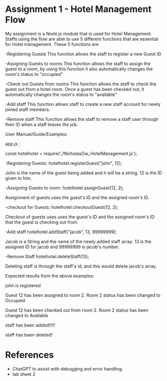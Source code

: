 # Assignment 1 - Hotel Management Flow
My assignment is a Node.js module that is used for Hotel Management. Staffs using the flow are able to 
use 5 different functions that are essential for Hotel management.
These 5 functions are

-Registering Guests
This function allows the staff to register a new Guest ID

-Assigning Guests to rooms
This function allows the staff to assign the guest to a room, by using this function it
also automatically changes the room's status to "occupied"

-Check out Guests from rooms
This function allows the staff to check the guest out from a hotel room. Once a guest has been checked out, it automatically changes the room's status to "available"

-Add staff
This function allows staff to create a new staff account for newly joined staff members.

-Remove staff
This function allows the staff to remove a staff user through their ID when a staff leaves the job.

User Manual/Guide/Examples:

app.js :

const hotelhotel = require('./NicholasOw_HotelManagement.js'); 

-Registering Guests:
hotelhotel.registerGuest("john", 12);

John is the name of the guest being added and it will be a string. 12 is the ID given to him.

-Assigning Guests to room:
hotelhotel.assignGuest(12, 2);

Assignment of guests uses the guest's ID and the assigned room's ID.

-checkout for Guests:
hotelhotel.checkoutGuest(12, 2);

Checkout of guests uses uses the guest's ID and the assigned room's ID that the guest is checking out from.

-Add staff
hotelhotel.addStaff("jacob", 13, 99999999);

Jacob is a String and the name of the newly added staff array. 13 is the assigned ID for jacob and 99999999 is jacob's number.

-Remove Staff
hotelhotel.deleteStaff(13);

Deleting staff is through the staff's id, and this would delete jacob's array.

Expected results from the above examples:

john is registered

Guest 12 has been assigned to room 2. Room 2 status has been changed to Occupied

Guest 12 has been checked out from room 2. Room 2 status has been changed to Available

staff has been added!!!!!

staff has been deleted!


# References
- ChatGPT to assist with debugging and error handling.
- lab sheet 2
